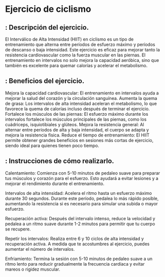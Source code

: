 # Ejercicio de ciclismo

## : Descripción del ejercicio.
El Interválico de Alta Intensidad (HIIT) en ciclismo es un tipo de entrenamiento que alterna entre períodos de esfuerzo máximo y períodos de descanso o baja intensidad. Este ejercicio es eficaz para mejorar tanto la resistencia cardiovascular como la fuerza muscular en las piernas. El entrenamiento en intervalos no solo mejora la capacidad aeróbica, sino que también es excelente para quemar calorías y acelerar el metabolismo.

## : Beneficios del ejercicio.
Mejora la capacidad cardiovascular: El entrenamiento en intervalos ayuda a mejorar la salud del corazón y la circulación sanguínea.
Aumenta la quema de grasa: Los intervalos de alta intensidad aceleran el metabolismo, lo que favorece la quema de calorías incluso después de terminar el ejercicio.
Fortalece los músculos de las piernas: El esfuerzo máximo durante los intervalos fortalece los músculos principales de las piernas, como los cuádriceps, isquiotibiales y glúteos.
Mejora la resistencia general: Al alternar entre períodos de alta y baja intensidad, el cuerpo se adapta y mejora la resistencia física.
Reduce el tiempo de entrenamiento: El HIIT permite obtener grandes beneficios en sesiones más cortas de ejercicio, siendo ideal para quienes tienen poco tiempo.

## : Instrucciones de cómo realizarlo.

Calentamiento: Comienza con 5-10 minutos de pedaleo suave para preparar tus músculos y corazón para el esfuerzo. Esto ayudará a evitar lesiones y a mejorar el rendimiento durante el entrenamiento.

Intervalos de alta intensidad: Acelera el ritmo hasta un esfuerzo máximo durante 30 segundos. Durante este período, pedalea lo más rápido posible, aumentando la resistencia si es necesario para simular una subida o mayor esfuerzo.

Recuperación activa: Después del intervalo intenso, reduce la velocidad y pedalea a un ritmo suave durante 1-2 minutos para permitir que tu cuerpo se recupere.

Repetir los intervalos: Realiza entre 6 y 10 ciclos de alta intensidad y recuperación activa. A medida que te acostumbres al ejercicio, puedes aumentar el número de intervalos.

Enfriamiento: Termina la sesión con 5-10 minutos de pedaleo suave a un ritmo lento para reducir gradualmente la frecuencia cardíaca y evitar mareos o rigidez muscular.